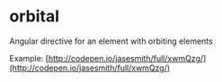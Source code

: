 # orbital
Angular directive for an element with orbiting elements

Example: [http://codepen.io/jasesmith/full/xwmQzg/](http://codepen.io/jasesmith/full/xwmQzg/)
